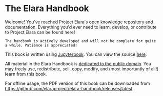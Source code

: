 # The Elara Handbook

Welcome! You've reached Project Elara's open knowledge repository and documentation. Everything you'd ever need to learn, develop, or contribute to Project Elara can be found here!

```{note}
The handbook is actively developed and will not be complete for quite a while. Patience is appreciated!
```

This book is written using [Jupyterbook](https://jupyterbook.org/). You can view the source [here](https://github.com/elaraproject/elara-handbook).

All material in the Elara Handbook is [dedicated to the public domain](https://github.com/elaraproject/elara-handbook/blob/main/LICENSE). You may freely use, redistribute, sell, copy, modify, and (most importantly of all!) learn from this book.

For offline usage, the PDF version of this book can be downloaded from <https://github.com/elaraproject/elara-handbook/releases/latest>.
